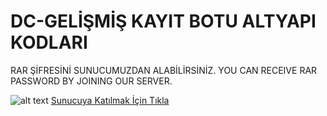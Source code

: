 # DC-GELİŞMİŞ KAYIT BOTU ALTYAPI KODLARI

RAR ŞİFRESİNİ SUNUCUMUZDAN ALABİLİRSİNİZ. 
YOU CAN RECEIVE RAR PASSWORD BY JOINING OUR SERVER.


![alt text](https://cdn.discordapp.com/icons/462008497588928528/ff18e2af9a1a6b14df7fe9d50f3d9314.webp) [Sunucuya Katılmak İçin Tıkla](https://discord.gg/phrBpeqk8s)   
                         
